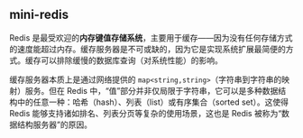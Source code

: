 ## mini-redis

Redis 是最受欢迎的**内存键值存储系统**，主要用于缓存——因为没有任何存储方式的速度能超过内存。缓存服务器是不可或缺的，因为它是实现系统扩展最简便的方式。缓存可以排除缓慢的数据库查询（对系统性能）的影响。 

缓存服务器本质上是通过网络提供的 `map<string,string>`（字符串到字符串的映射）服务。但在 Redis 中，“值”部分并非仅局限于字符串，它可以是多种数据结构中的任意一种：哈希（hash）、列表（list）或有序集合（sorted set）。这使得 Redis 能够支持诸如排名、列表分页等复杂的使用场景，这也是 Redis 被称为“数据结构服务器”的原因。

